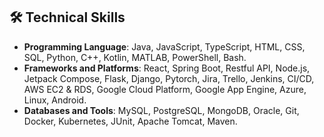 ## 🛠 Technical Skills
- **Programming Language**: Java, JavaScript, TypeScript, HTML, CSS, SQL, Python, C++, Kotlin, MATLAB, PowerShell, Bash.
- **Frameworks and Platforms**: React, Spring Boot, Restful API, Node.js, Jetpack Compose, Flask, Django, Pytorch, Jira, Trello, Jenkins, CI/CD, AWS EC2 & RDS, Google Cloud Platform, Google App Engine, Azure, Linux, Android.
- **Databases and Tools**: MySQL, PostgreSQL, MongoDB, Oracle, Git, Docker, Kubernetes, JUnit, Apache Tomcat, Maven. 